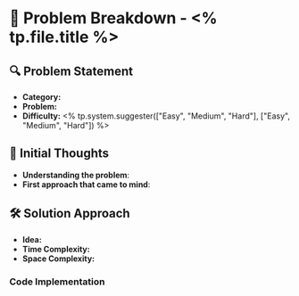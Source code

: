 # 📌 Problem Breakdown - <% tp.file.title %>

## 🔍 Problem Statement
- **Category:**  
- **Problem:**
- **Difficulty:**  <% tp.system.suggester(["Easy", "Medium", "Hard"], ["Easy", "Medium", "Hard"]) %> 

## 🧠 Initial Thoughts
- **Understanding the problem**:  
- **First approach that came to mind**:  

## 🛠 Solution Approach
- **Idea:**  
- **Time Complexity:**  
- **Space Complexity:**  

### **Code Implementation**
```c++

```

